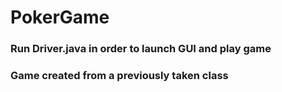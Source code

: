 # PokerGame

### Run Driver.java in order to launch GUI and play game
### Game created from a previously taken class
